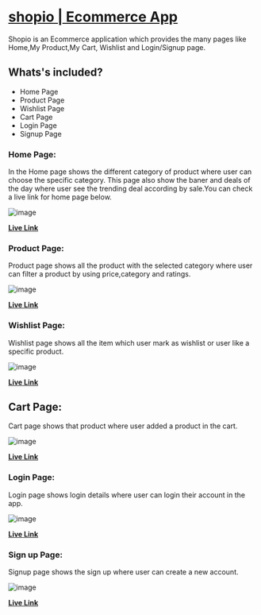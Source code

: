 # [shopio | Ecommerce App](https://shopio-store.netlify.app/)

Shopio is an Ecommerce application which provides the many pages like Home,My Product,My Cart, Wishlist and Login/Signup page.


## Whats's included?

- Home Page
- Product Page
- Wishlist Page
- Cart Page
- Login Page
- Signup Page

### Home Page:

In the Home page shows the different category of product where user can choose the specific category. This page also show the baner and deals of the day where user see the trending deal according by sale.You can check a live link for home page below.

![image](https://user-images.githubusercontent.com/88363801/154840559-6441ebf7-ad77-45e8-96ba-0d3424816b3f.png)


**[Live Link](https://shopio-store.netlify.app/)**

### Product Page:

Product page shows all the product with the selected category where user can filter a product by using price,category and ratings.

![image](https://user-images.githubusercontent.com/88363801/154840581-e3be8376-d013-4229-bc85-4e539fa8a8a5.png)


**[Live Link](https://shopio-store.netlify.app/product-page/product.page)**


### Wishlist Page:

Wishlist page shows all the item which user mark as wishlist or user like a specific product.

![image](https://user-images.githubusercontent.com/88363801/154840770-abd6a75f-fcc8-4e52-8ce5-2910aa7b94fe.png)


**[Live Link](https://shopio-store.netlify.app/my-wishlist/wishlist)**

## Cart Page:

Cart page shows that product where user added a product in the cart.

![image](https://user-images.githubusercontent.com/88363801/154841135-64cd68c2-9012-412e-8e1c-43dba3b90b18.png)


**[Live Link](https://shopio-store.netlify.app/cart-management/cart)**

### Login Page:

Login page shows login details where user can login their account in the app.

![image](https://user-images.githubusercontent.com/88363801/154841411-6a5a6682-99eb-4131-aeb8-19b542be7a03.png)



**[Live Link](https://shopio-store.netlify.app/login/login)**

### Sign up Page:

Signup page shows the sign up where user can create a new account.

![image](https://user-images.githubusercontent.com/88363801/154841489-11ad7638-8469-440b-9f2b-96a0f8d8a541.png)


**[Live Link](https://shopio-store.netlify.app/signup-page/signup)**
